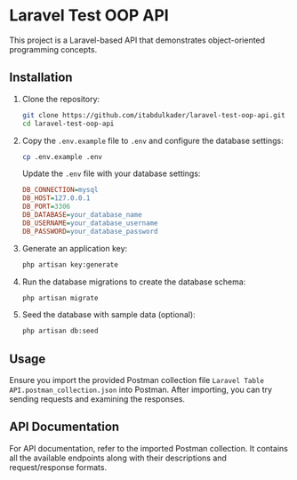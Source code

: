 # Laravel Test OOP API

This project is a Laravel-based API that demonstrates object-oriented programming concepts.

## Installation

1. Clone the repository:

    ```bash
    git clone https://github.com/itabdulkader/laravel-test-oop-api.git
    cd laravel-test-oop-api
    ```
 
2. Copy the `.env.example` file to `.env` and configure the database settings:

    ```bash
    cp .env.example .env
    ```

   Update the `.env` file with your database settings:

    ```ini
    DB_CONNECTION=mysql
    DB_HOST=127.0.0.1
    DB_PORT=3306
    DB_DATABASE=your_database_name
    DB_USERNAME=your_database_username
    DB_PASSWORD=your_database_password
    ```

3. Generate an application key:

    ```bash
    php artisan key:generate
    ```

4. Run the database migrations to create the database schema:

    ```bash
    php artisan migrate
    ```

5. Seed the database with sample data (optional):

    ```bash
    php artisan db:seed
    ```

## Usage

Ensure you import the provided Postman collection file `Laravel Table API.postman_collection.json` into Postman. After importing, you can try sending requests and examining the responses.

## API Documentation

For API documentation, refer to the imported Postman collection. It contains all the available endpoints along with their descriptions and request/response formats.

